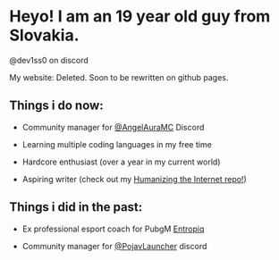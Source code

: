 # Heyo! I am an 19 year old guy from Slovakia.
@dev1ss0 on discord

My website: Deleted. Soon to be rewritten on github pages. 

## Things i do now: 

- Community manager for [@AngelAuraMC](https://github.com/AngelAuraMC) Discord

- Learning multiple coding languages in my free time

- Hardcore enthusiast (over a year in my current world)

- Aspiring writer (check out my [Humanizing the Internet repo!](https://github.com/Dev1ss0/Humanizing-the-Internet))

## Things i did in the past:

- Ex professional esport coach for PubgM [Entropiq](https://www.entropiq.gg/)

- Community manager for [@PojavLauncher](https://github.com/PojavLauncherTeam) discord

